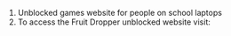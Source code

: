 1. Unblocked games website for people on school laptops
2. To access the Fruit Dropper unblocked website visit: 
